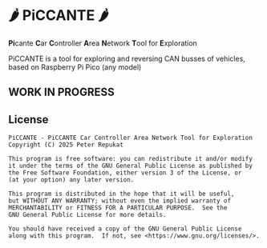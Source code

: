 # 🌶️ PiCCANTE 🌶️

**Pi**cante **C**ar **C**ontroller **A**rea **N**etwork **T**ool for **E**xploration

PiCCANTE is a tool for exploring and reversing CAN busses of vehicles, based on Raspberry Pi Pico (any model)

## WORK IN PROGRESS

## License

```
PiCCANTE - PiCCANTE Car Controller Area Network Tool for Exploration
Copyright (C) 2025 Peter Repukat

This program is free software: you can redistribute it and/or modify
it under the terms of the GNU General Public License as published by
the Free Software Foundation, either version 3 of the License, or
(at your option) any later version.

This program is distributed in the hope that it will be useful,
but WITHOUT ANY WARRANTY; without even the implied warranty of
MERCHANTABILITY or FITNESS FOR A PARTICULAR PURPOSE.  See the
GNU General Public License for more details.

You should have received a copy of the GNU General Public License
along with this program.  If not, see <https://www.gnu.org/licenses/>.
```
